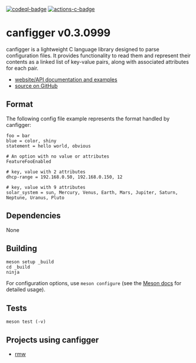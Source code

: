 [![codeql-badge]][codeql-url]
[![actions-c-badge]][actions-c-url]

# canfigger v0.3.0999

canfigger is a lightweight C language library designed to parse configuration
files. It provides functionality to read them and represent their contents as
a linked list of key-value pairs, along with associated attributes for each
pair.

* [website/API documentation and examples](https://github.com/andy5995/canfigger/)
* [source on GitHub](https://github.com/andy5995/canfigger/)

## Format

The following config file example represents the format handled by canfigger:

```
foo = bar
blue = color, shiny
statement = hello world, obvious

# An option with no value or attributes
FeatureFooEnabled

# key, value with 2 attributes
dhcp-range = 192.168.0.50, 192.168.0.150, 12

# key, value with 9 attributes
solar_system = sun, Mercury, Venus, Earth, Mars, Jupiter, Saturn, Neptune, Uranus, Pluto
```
## Dependencies

None

## Building

    meson setup _build
    cd _build
    ninja

For configuration options, use `meson configure` (see the [Meson
docs](https://mesonbuild.com/) for detailed usage).

## Tests

    meson test (-v)

<!-- Add your project here if it has had at least one release -->
## Projects using canfigger

* [rmw](https://theimpossibleastronaut.github.io/rmw-website/)

[codeql-badge]: https://github.com/andy5995/canfigger/workflows/CodeQL/badge.svg
[codeql-url]: https://github.com/andy5995/canfigger/actions?query=workflow%3ACodeQL
[actions-c-badge]: https://github.com/andy5995/canfigger/actions/workflows/c-cpp.yml/badge.svg
[actions-c-url]: https://github.com/andy5995/canfigger/actions/workflows/c-cpp.yml
